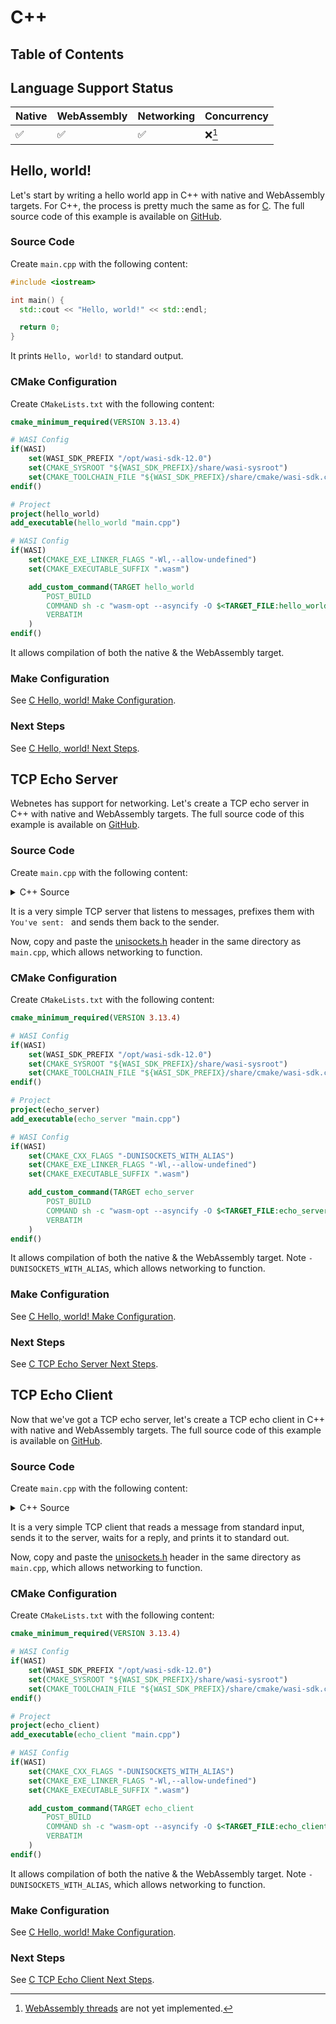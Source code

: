 # C++

## Table of Contents

<!-- toc -->

## Language Support Status

| Native | WebAssembly | Networking | Concurrency |
| ------ | ----------- | ---------- | ----------- |
| ✅     | ✅          | ✅         | ❌[^1]      |

## Hello, world!

Let's start by writing a hello world app in C++ with native and WebAssembly targets. For C++, the process is pretty much the same as for [C](./c.md). The full source code of this example is available on [GitHub](https://github.com/alphahorizonio/webnetes/tree/main/examples/cpp_hello_world).

### Source Code

Create `main.cpp` with the following content:

```cpp
#include <iostream>

int main() {
  std::cout << "Hello, world!" << std::endl;

  return 0;
}
```

It prints `Hello, world!` to standard output.

### CMake Configuration

Create `CMakeLists.txt` with the following content:

```CMake
cmake_minimum_required(VERSION 3.13.4)

# WASI Config
if(WASI)
	set(WASI_SDK_PREFIX "/opt/wasi-sdk-12.0")
	set(CMAKE_SYSROOT "${WASI_SDK_PREFIX}/share/wasi-sysroot")
	set(CMAKE_TOOLCHAIN_FILE "${WASI_SDK_PREFIX}/share/cmake/wasi-sdk.cmake")
endif()

# Project
project(hello_world)
add_executable(hello_world "main.cpp")

# WASI Config
if(WASI)
	set(CMAKE_EXE_LINKER_FLAGS "-Wl,--allow-undefined")
	set(CMAKE_EXECUTABLE_SUFFIX ".wasm")

	add_custom_command(TARGET hello_world
		POST_BUILD
		COMMAND sh -c "wasm-opt --asyncify -O $<TARGET_FILE:hello_world> -o $<TARGET_FILE:hello_world>"
		VERBATIM
	)
endif()
```

It allows compilation of both the native & the WebAssembly target.

### Make Configuration

See [C Hello, world! Make Configuration](./c.md#make-configuration).

### Next Steps

See [C Hello, world! Next Steps](./c.md#next-steps).

## TCP Echo Server

Webnetes has support for networking. Let's create a TCP echo server in C++ with native and WebAssembly targets. The full source code of this example is available on [GitHub](https://github.com/alphahorizonio/webnetes/tree/main/examples/cpp_echo_server).

### Source Code

Create `main.cpp` with the following content:

<details>
	<summary>C++ Source</summary>

```cpp
extern "C" {
#include "unisockets.h"
}
#include <arpa/inet.h>
#include <cstdint>
#include <iostream>
#include <iterator>
#include <netinet/in.h>
#include <stdexcept>
#include <stdlib.h>
#include <string.h>
#include <string>
#include <sys/socket.h>
#include <unistd.h>

const int BUFLEN_IN = 1024;
const int BUFLEN_OUT = 1038;

int main(int argc, char *argv[]) {
  // Flags
  std::string listen_host = "127.0.0.1";
  int listen_port = 1234;

  int opt;
  while ((opt = getopt(argc, argv, "l:p:")) != -1) {
    switch (opt) {
    case 'l':
      listen_host = optarg;

      optind--;

      break;

    case 'p':
      listen_port = std::stoi(optarg);

      break;

    default:
      std::cout << "Usage: " << argv[0] << " -l HOST -p PORT" << std::endl;

      return EXIT_FAILURE;
    }
  }

  // Address
  sockaddr_in server_address;
  server_address.sin_family = AF_INET;
  server_address.sin_port = htons(listen_port);
  if (inet_pton(AF_INET, listen_host.c_str(), &server_address.sin_addr) == -1) {
    std::cout << "[ERROR] Could not parse IP address: " << strerror(errno)
              << std::endl;

    return EXIT_FAILURE;
  }
  std::string server_address_readable =
      listen_host + ":" + std::to_string(listen_port);

  // Socket
  int server_socket;
  if ((server_socket = socket(AF_INET, SOCK_STREAM, 0)) == -1) {
    std::cout << "[ERROR] Could not create socket: " << strerror(errno)
              << std::endl;

    return EXIT_FAILURE;
  }

  // Bind
  if ((bind(server_socket, reinterpret_cast<sockaddr *>(&server_address),
            sizeof(server_address))) == -1) {
    std::cout << "[ERROR] Could not bind to socket: " << strerror(errno)
              << std::endl;

    return EXIT_FAILURE;
  }

  // Listen
  if ((listen(server_socket, 5)) == -1) {
    std::cout << "[ERROR] Could not listen on socket: " << strerror(errno)
              << std::endl;

    return EXIT_FAILURE;
  }

  std::cout << "[INFO] Listening on " << server_address_readable << std::endl;

  // Accept loop
  for (;;) {
    std::cout << "[DEBUG] Accepting on " << server_address_readable
              << std::endl;

    // Accept
    int client_socket;
    sockaddr_in client_address;
    socklen_t client_address_length;

    if ((client_socket = accept(
             server_socket, reinterpret_cast<sockaddr *>(&client_address),
             &(client_address_length = sizeof(client_address)))) == -1) {
      std::cout << "[ERROR] Could not accept, continuing: " << strerror(errno)
                << std::endl;
    }

    char client_host[INET_ADDRSTRLEN];
    inet_ntop(AF_INET, &client_address.sin_addr, client_host,
              sizeof(client_host));
    std::string client_address_readable =
        std::string(client_host) + ":" +
        std::to_string(client_address.sin_port);

    std::cout << "[INFO] Accepted client " << client_address_readable
              << std::endl;

    // Receive loop
    for (;;) {
      std::cout << "[DEBUG] Waiting for client " << client_address_readable
                << " to send" << std::endl;

      // Receive
      int received_message_length = 1;
      char received_message[BUFLEN_IN] = "";
      if ((received_message_length =
               recv(client_socket, &received_message, BUFLEN_IN, 0)) == -1) {
        std::cout << "[ERROR] Could not receive from client "
                  << client_address_readable
                  << ", dropping message: " << strerror(errno) << std::endl;
      } else if (received_message_length == 0) {
        break;
      }

      std::cout << "[DEBUG] Received " << received_message_length
                << " bytes from " << client_address_readable << std::endl;

      // Process
      char sent_message[BUFLEN_OUT] = "";
      sprintf((char *)(&sent_message), "You've sent: %s", received_message);
      sent_message[BUFLEN_OUT - 1] = '\0';

      // Send
      int sent_message_length = 0;
      if ((sent_message_length =
               send(client_socket, sent_message, BUFLEN_OUT, 0)) == -1) {
        std::cout << "[ERROR] Could not send to client "
                  << client_address_readable
                  << ", dropping message: " << strerror(errno) << std::endl;
      }

      std::cout << "[DEBUG] Sent " << sent_message_length << " bytes to "
                << client_address_readable << std::endl;
    }

    // Shutdown
    if ((shutdown(client_socket, SHUT_RDWR)) == -1) {
      std::cout << "[ERROR] Could not shutdown socket: " << strerror(errno)
                << std::endl;

      return EXIT_FAILURE;
    }
  }

  return EXIT_SUCCESS;
}
```

</details>

It is a very simple TCP server that listens to messages, prefixes them with `You've sent: ` and sends them back to the sender.

Now, copy and paste the [unisockets.h](https://github.com/alphahorizonio/webnetes/blob/main/examples/cpp_echo_server/unisockets.h) header in the same directory as `main.cpp`, which allows networking to function.

### CMake Configuration

Create `CMakeLists.txt` with the following content:

```CMake
cmake_minimum_required(VERSION 3.13.4)

# WASI Config
if(WASI)
	set(WASI_SDK_PREFIX "/opt/wasi-sdk-12.0")
	set(CMAKE_SYSROOT "${WASI_SDK_PREFIX}/share/wasi-sysroot")
	set(CMAKE_TOOLCHAIN_FILE "${WASI_SDK_PREFIX}/share/cmake/wasi-sdk.cmake")
endif()

# Project
project(echo_server)
add_executable(echo_server "main.cpp")

# WASI Config
if(WASI)
	set(CMAKE_CXX_FLAGS "-DUNISOCKETS_WITH_ALIAS")
	set(CMAKE_EXE_LINKER_FLAGS "-Wl,--allow-undefined")
	set(CMAKE_EXECUTABLE_SUFFIX ".wasm")

	add_custom_command(TARGET echo_server
		POST_BUILD
		COMMAND sh -c "wasm-opt --asyncify -O $<TARGET_FILE:echo_server> -o $<TARGET_FILE:echo_server>"
		VERBATIM
	)
endif()
```

It allows compilation of both the native & the WebAssembly target. Note `-DUNISOCKETS_WITH_ALIAS`, which allows networking to function.

### Make Configuration

See [C Hello, world! Make Configuration](./c.md#make-configuration).

### Next Steps

See [C TCP Echo Server Next Steps](./c.md#next-steps-1).

## TCP Echo Client

Now that we've got a TCP echo server, let's create a TCP echo client in C++ with native and WebAssembly targets. The full source code of this example is available on [GitHub](https://github.com/alphahorizonio/webnetes/tree/main/examples/cpp_echo_client).

### Source Code

Create `main.cpp` with the following content:

<details>
	<summary>C++ Source</summary>

```cpp
extern "C" {
#include "unisockets.h"
}
#include <arpa/inet.h>
#include <cstdint>
#include <iostream>
#include <iterator>
#include <netinet/in.h>
#include <stdexcept>
#include <stdlib.h>
#include <string.h>
#include <string>
#include <sys/socket.h>
#include <unistd.h>

const int BUFLEN_OUT = 1024;
const int BUFLEN_IN = 1038;
const int RECONNECT_TIMEOUT = 2;

int main(int argc, char *argv[]) {
  // Flags
  std::string connect_host = "127.0.0.1";
  int connect_port = 1234;

  int opt;
  while ((opt = getopt(argc, argv, "c:p:")) != -1) {
    switch (opt) {
    case 'c':
      connect_host = optarg;

      optind--;

      break;

    case 'p':
      connect_port = std::stoi(optarg);

      break;

    default:
      std::cout << "Usage: " << argv[0] << " -c HOST -p PORT" << std::endl;

      return EXIT_FAILURE;
    }
  }

  // Address
  sockaddr_in server_address;
  server_address.sin_family = AF_INET;
  server_address.sin_port = htons(connect_port);
  if (inet_pton(AF_INET, connect_host.c_str(), &server_address.sin_addr) ==
      -1) {
    std::cout << "[ERROR] Could not parse IP address: " << strerror(errno)
              << std::endl;

    return EXIT_FAILURE;
  }
  std::string server_address_readable =
      connect_host + ":" + std::to_string(connect_port);

  // Socket
  int server_socket;
  if ((server_socket = socket(AF_INET, SOCK_STREAM, 0)) == -1) {
    std::cout << "[ERROR] Could not create socket: " << strerror(errno)
              << std::endl;

    return EXIT_FAILURE;
  }

  // Connect loop
  for (;;) {
    std::cout << "[INFO] Connecting to server " << server_address_readable
              << std::endl;

    // Connect
    int server_address_length;
    if ((connect(server_socket, reinterpret_cast<sockaddr *>(&server_address),
                 server_address_length = sizeof(server_address))) == -1) {
      std::cout << "[ERROR] Could not connect to server "
                << server_address_readable << ", retrying in "
                << RECONNECT_TIMEOUT << "s: " << strerror(errno) << std::endl;

      sleep(RECONNECT_TIMEOUT);

      continue;
    }

    std::cout << "[INFO] Connected to server " << server_address_readable
              << std::endl;

    // Read loop
    for (;;) {
      std::cout << "[DEBUG] Waiting for user input" << std::endl;

      // Read
      std::string read_message;
      std::getline(std::cin, read_message);
      read_message += "\n";

      // Send
      int sent_message_length = 0;
      if ((sent_message_length = send(server_socket, read_message.c_str(),
                                      BUFLEN_OUT, 0)) == -1) {
        std::cout << "[ERROR] Could not send to server "
                  << server_address_readable
                  << ", dropping message: " << strerror(errno) << std::endl;
      }

      std::cout << "[DEBUG] Sent " << sent_message_length << " bytes to "
                << server_address_readable << std::endl;

      std::cout << "[DEBUG] Waiting for server " << server_address_readable
                << " to send" << std::endl;

      // Receive
      int received_message_length = 1;
      char received_message[BUFLEN_IN] = "";
      if ((received_message_length =
               recv(server_socket, &received_message, BUFLEN_IN, 0)) == -1) {
        std::cout << "[ERROR] Could not receive from service "
                  << server_address_readable
                  << ", dropping message: " << strerror(errno) << std::endl;
      } else if (received_message_length == 0) {
        break;
      }

      std::cout << "[DEBUG] Received " << received_message_length
                << " bytes from " << server_address_readable << std::endl;

      // Print
      std::cout << received_message;
    }
  }

  std::cout << "[INFO] Disconnected from server " << server_address_readable
            << std::endl;

  // Shutdown
  if ((shutdown(server_socket, SHUT_RDWR)) == -1) {
    std::cout << "[ERROR] Could not shutdown socket: " << strerror(errno)
              << std::endl;

    return EXIT_FAILURE;
  }

  return EXIT_SUCCESS;
}
```

</details>

It is a very simple TCP client that reads a message from standard input, sends it to the server, waits for a reply, and prints it to standard out.

Now, copy and paste the [unisockets.h](https://github.com/alphahorizonio/webnetes/blob/main/examples/cpp_echo_client/unisockets.h) header in the same directory as `main.cpp`, which allows networking to function.

### CMake Configuration

Create `CMakeLists.txt` with the following content:

```CMake
cmake_minimum_required(VERSION 3.13.4)

# WASI Config
if(WASI)
	set(WASI_SDK_PREFIX "/opt/wasi-sdk-12.0")
	set(CMAKE_SYSROOT "${WASI_SDK_PREFIX}/share/wasi-sysroot")
	set(CMAKE_TOOLCHAIN_FILE "${WASI_SDK_PREFIX}/share/cmake/wasi-sdk.cmake")
endif()

# Project
project(echo_client)
add_executable(echo_client "main.cpp")

# WASI Config
if(WASI)
	set(CMAKE_CXX_FLAGS "-DUNISOCKETS_WITH_ALIAS")
	set(CMAKE_EXE_LINKER_FLAGS "-Wl,--allow-undefined")
	set(CMAKE_EXECUTABLE_SUFFIX ".wasm")

	add_custom_command(TARGET echo_client
		POST_BUILD
		COMMAND sh -c "wasm-opt --asyncify -O $<TARGET_FILE:echo_client> -o $<TARGET_FILE:echo_client>"
		VERBATIM
	)
endif()
```

It allows compilation of both the native & the WebAssembly target. Note `-DUNISOCKETS_WITH_ALIAS`, which allows networking to function.

### Make Configuration

See [C Hello, world! Make Configuration](./c.md#make-configuration).

### Next Steps

See [C TCP Echo Client Next Steps](./c.md#next-steps-2).

[^1]: [WebAssembly threads](https://github.com/WebAssembly/threads) are not yet implemented.
